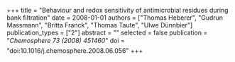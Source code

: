 +++
title = "Behaviour and redox sensitivity of antimicrobial residues during bank filtration"
date = 2008-01-01
authors = ["Thomas Heberer", "Gudrun Massmann", "Britta Franck", "Thomas Taute", "UIwe Dünnbier"]
publication_types = ["2"]
abstract = ""
selected = false
publication = "*Chemosphere 73 (2008) 451460*"
doi = "doi:10.1016/j.chemosphere.2008.06.056"
+++


